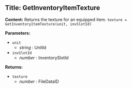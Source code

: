 ## Title: GetInventoryItemTexture

**Content:**
Returns the texture for an equipped item.
`texture = GetInventoryItemTexture(unit, invSlotId)`

**Parameters:**
- `unit`
  - *string* : UnitId
- `invSlotId`
  - *number* : InventorySlotId

**Returns:**
- `texture`
  - *number* : FileDataID